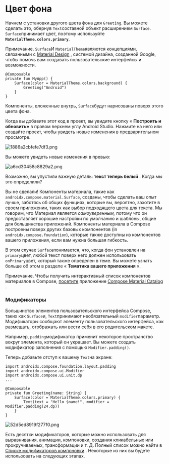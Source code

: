 # Цвет фона

Начнем с установки другого цвета фона для `Greeting`. Вы можете сделать это, обернув `Text`составной объект расширением `Surface`. `Surface`принимает цвет, поэтому используйте **`MaterialTheme.colors.primary`**.

Примечание. `Surface`И `MaterialTheme`являются концепциями, связанными с [Material Design](https://material.io/design/introduction) , системой дизайна, созданной Google, чтобы помочь вам создавать пользовательские интерфейсы и возможности.

```
@Composable
private fun MyApp() {
    Surface(color = MaterialTheme.colors.background) {
        Greeting("Android")
    }
}
```

Компоненты, вложенные внутрь, `Surface`будут нарисованы поверх этого цвета фона.

Когда вы добавите этот код в проект, вы увидите кнопку « **Построить и обновить»** в правом верхнем углу Android Studio. Нажмите на него или создайте проект, чтобы увидеть новые изменения в предварительном просмотре.

![1886a2cbfefe7df3.png](https://developer.android.com/codelabs/jetpack-compose-basics/img/1886a2cbfefe7df3.png)

Вы можете увидеть новые изменения в превью:

![a6cd30458c8829a2.png](https://developer.android.com/codelabs/jetpack-compose-basics/img/a6cd30458c8829a2.png)

Возможно, вы упустили важную деталь: **текст теперь белый** . Когда мы это определили?

Вы не сделали! Компоненты материала, такие как `androidx.compose.material.Surface`, созданы, чтобы сделать ваш опыт лучше, заботясь об общих функциях, которые вы, вероятно, захотите в своем приложении, таких как выбор подходящего цвета для текста. Мы говорим, что Материал является _самоуверенным,_ потому что он предоставляет хорошие настройки по умолчанию и шаблоны, общие для большинства приложений. Компоненты материала в Compose построены поверх других базовых компонентов (in `androidx.compose.foundation`), которые также доступны из компонентов вашего приложения, если вам нужна большая гибкость.

В этом случае `Surface`понимается, что, когда фон установлен на `primary`цвет, любой текст поверх него должен использовать `onPrimary`цвет, который также определен в теме. Вы можете узнать больше об этом в разделе « **Тематика вашего приложения** ».

Примечание. Чтобы получить интерактивный список компонентов материалов в Compose, [посетите](https://play.google.com/store/apps/details?id=androidx.compose.material.catalog) приложение [Compose Material Catalog](https://play.google.com/store/apps/details?id=androidx.compose.material.catalog) .

### Модификаторы <a href="#modifiers" id="modifiers"></a>

Большинство элементов пользовательского интерфейса Compose, таких как `Surface`и, `Text`принимают необязательный `modifier`параметр. Модификаторы сообщают элементу пользовательского интерфейса, как размещать, отображать или вести себя в его родительском макете.

Например, `padding`модификатор применит некоторое пространство вокруг элемента, который он украшает. Вы можете создать модификатор заполнения с помощью `Modifier.padding()`.

Теперь добавьте отступ к вашему `Text`на экране:

```
import androidx.compose.foundation.layout.padding
import androidx.compose.ui.Modifier
import androidx.compose.ui.unit.dp
...

@Composable
private fun Greeting(name: String) {
    Surface(color = MaterialTheme.colors.primary) {
        Text(text = "Hello $name!", modifier = Modifier.padding(24.dp))
    }
}
```

![52d5ed8919f277f0.png](https://developer.android.com/codelabs/jetpack-compose-basics/img/52d5ed8919f277f0.png)

Есть десятки модификаторов, которые можно использовать для выравнивания, анимации, компоновки, создания кликабельных или прокручиваемых, трансформации и т. Д. Полный список можно найти в [Списке модификаторов компоновки](https://developer.android.com/jetpack/compose/modifiers-list) . Некоторые из них вы будете использовать на следующих этапах.
